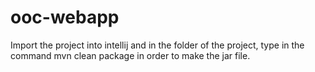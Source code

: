 # ooc-webapp

Import the project into intellij and in the folder of the project, type in the command mvn clean package in order to make 
the jar file. 
